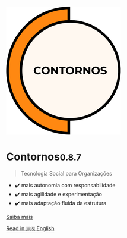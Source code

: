 ![Contornos Logotipo](./assets/logo.png ':size=220')
	
<h1 id="cover-heading">
<span>Contornos<small>0.8.7</small></span>
</h1>

>  Tecnologia Social para Organizações

- ✔️ mais autonomia com responsabilidade
- ✔️ mais agilidade e experimentação
- ✔️ mais adaptação fluída da estrutura 

[Saiba mais](start)

[Read in 🇺🇸 English](https://renatocaliari.github.io/contornos/#/en/)
